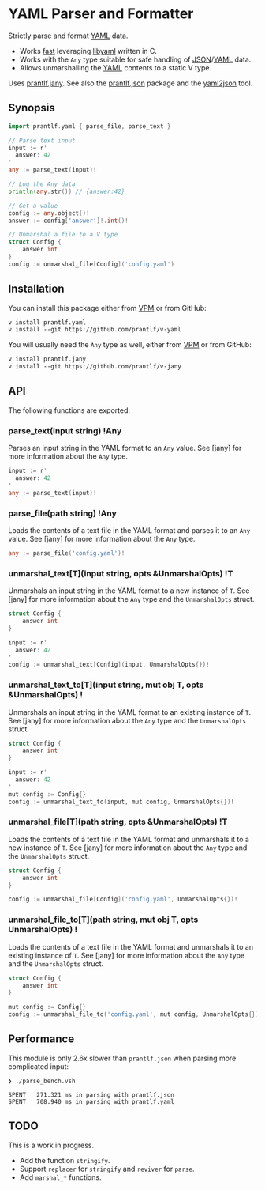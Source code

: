 # YAML Parser and Formatter

Strictly parse and format [YAML] data.

* Works [fast](#performance) leveraging [libyaml] written in C.
* Works with the `Any` type suitable for safe handling of [JSON]/[YAML] data.
* Allows unmarshalling the [YAML] contents to a static V type.

Uses [prantlf.jany]. See also the [prantlf.json] package and the [yaml2json] tool.

## Synopsis

```go
import prantlf.yaml { parse_file, parse_text }

// Parse text input
input := r'
  answer: 42
'
any := parse_text(input)!

// Log the Any data
println(any.str()) // {answer:42}

// Get a value
config := any.object()!
answer := config['answer']!.int()!

// Unmarshal a file to a V type
struct Config {
	answer int
}
config := unmarshal_file[Config]('config.yaml')
```

## Installation

You can install this package either from [VPM] or from GitHub:

```txt
v install prantlf.yaml
v install --git https://github.com/prantlf/v-yaml
```

You will usually need the `Any` type as well, either from [VPM] or from GitHub:

```txt
v install prantlf.jany
v install --git https://github.com/prantlf/v-jany
```

## API

The following functions are exported:

### parse_text(input string) !Any

Parses an input string in the YAML format to an `Any` value. See [jany] for more information about the `Any` type.

```go
input := r'
  answer: 42
'
any := parse_text(input)!
```

### parse_file(path string) !Any

Loads the contents of a text file in the YAML format and parses it to an `Any` value. See [jany] for more information about the `Any` type.

```go
any := parse_file('config.yaml')!
```

### unmarshal_text[T](input string, opts &UnmarshalOpts) !T

Unmarshals an input string in the YAML format to a new instance of `T`. See [jany] for more information about the `Any` type and the `UnmarshalOpts` struct.

```go
struct Config {
	answer int
}

input := r'
  answer: 42
'
config := unmarshal_text[Config](input, UnmarshalOpts{})!
```

### unmarshal_text_to[T](input string, mut obj T, opts &UnmarshalOpts) !

Unmarshals an input string in the YAML format to an existing instance of `T`. See [jany] for more information about the `Any` type and the `UnmarshalOpts` struct.

```go
struct Config {
	answer int
}

input := r'
  answer: 42
'
mut config := Config{}
config := unmarshal_text_to(input, mut config, UnmarshalOpts{})!
```

### unmarshal_file[T](path string, opts &UnmarshalOpts) !T

Loads the contents of a text file in the YAML format and unmarshals it to a new instance of `T`. See [jany] for more information about the `Any` type and the `UnmarshalOpts` struct.

```go
struct Config {
	answer int
}

config := unmarshal_file[Config]('config.yaml', UnmarshalOpts{})!
```

### unmarshal_file_to[T](path string, mut obj T, opts UnmarshalOpts) !

Loads the contents of a text file in the YAML format and unmarshals it to an existing instance of `T`. See [jany] for more information about the `Any` type and the `UnmarshalOpts` struct.

```go
struct Config {
	answer int
}

mut config := Config{}
config := unmarshal_file_to('config.yaml', mut config, UnmarshalOpts{})!
```

## Performance

This module is only 2.6x slower than `prantlf.json` when parsing more complicated input:

    ❯ ./parse_bench.vsh

    SPENT   271.321 ms in parsing with prantlf.json
    SPENT   708.940 ms in parsing with prantlf.yaml

## TODO

This is a work in progress.

* Add the function `stringify`.
* Support `replacer` for `stringify` and `reviver` for `parse`.
* Add `marshal_*` functions.

[VPM]: https://vpm.vlang.io/packages/prantlf.yaml
[prantlf.jany]: https://github.com/prantlf/v-jany
[prantlf.json]: https://github.com/prantlf/v-json
[yaml2json]: https://github.com/prantlf/v-yaml2json
[libyaml]: https://github.com/yaml/libyaml/
[JSON]: https://www.json.org/
[YAML]: https://yaml.org/
